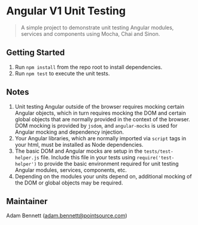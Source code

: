 # Angular V1 Unit Testing
> A simple project to demonstrate unit testing Angular modules, services and components using Mocha, Chai and Sinon.

## Getting Started
1. Run `npm install` from the repo root to install dependencies.
2. Run `npm test` to execute the unit tests.

## Notes
1. Unit testing Angular outside of the browser requires mocking certain Angular objects, which in turn requires mocking the DOM and certain global objects that are normally provided in the context of the browser. DOM mocking is provided by `jsdom`, and `angular-mocks` is used for Angular mocking and dependency injection.
1. Your Angular libraries, which are normally imported via `script` tags in your html, must be installed as Node dependencies.
1. The basic DOM and Angular mocks are setup in the `tests/test-helper.js` file. Include this file in your tests using `require('test-helper')` to provide the basic environment required for unit testing Angular modules, services, components, etc.
1. Depending on the modules your units depend on, additional mocking of the DOM or global objects may be required.

## Maintainer
Adam Bennett (adam.bennett@pointsource.com)
